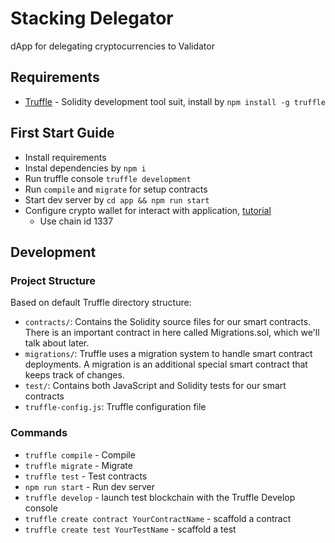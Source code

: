 # Stacking Delegator

dApp for delegating cryptocurrencies to Validator

## Requirements

* [Truffle](https://github.com/trufflesuite/truffle) - Solidity development tool suit, install by `npm install -g truffle`

## First Start Guide

* Install requirements
* Instal dependencies by `npm i`
* Run truffle console `truffle development`
* Run `compile` and `migrate` for setup contracts
* Start dev server by `cd app && npm run start`
* Configure crypto wallet for interact with application, [tutorial](https://trufflesuite.com/tutorial/index.html#interacting-with-the-dapp-in-a-browser)
  * Use chain id 1337

## Development

### Project Structure

Based on default Truffle directory structure:

* `contracts/`: Contains the Solidity source files for our smart contracts. There is an important contract in here called Migrations.sol, which we'll talk about later.
* `migrations/`: Truffle uses a migration system to handle smart contract deployments. A migration is an additional special smart contract that keeps track of changes.
* `test/`: Contains both JavaScript and Solidity tests for our smart contracts
* `truffle-config.js`: Truffle configuration file

### Commands

* `truffle compile` - Compile
* `truffle migrate` - Migrate
* `truffle test` - Test contracts
* `npm run start` - Run dev server
* `truffle develop` - launch test blockchain with the Truffle Develop console
* `truffle create contract YourContractName` - scaffold a contract
* `truffle create test YourTestName` - scaffold a test
